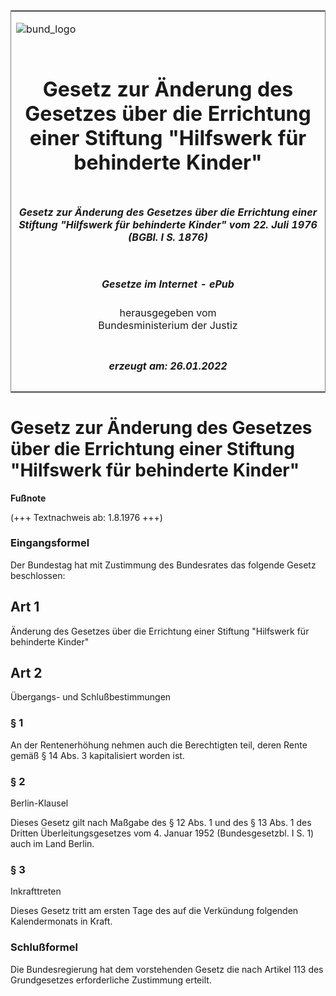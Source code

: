 <span id="DECKBLATT.html"></span>

<table border="0" frame="border" width="100%">

<tr valign="top">

<td align="left">

![bund\_logo](BfJ_2021_Web_de_de.gif)

</td>

<td align="right">

 

</td>

</tr>

<tr align="center" valign="middle">

<td colspan="2">

# Gesetz zur Änderung des Gesetzes über die Errichtung einer Stiftung "Hilfswerk für behinderte Kinder"

</td>

</tr>

<tr align="center" valign="middle">

<td colspan="2">

##### Gesetz zur Änderung des Gesetzes über die Errichtung einer Stiftung "Hilfswerk für behinderte Kinder" vom 22. Juli 1976 (BGBl. I S. 1876)

</td>

</tr>

<tr align="center" valign="middle">

<td colspan="2">

  
  

##### Gesetze im Internet - ePub  
  
herausgegeben vom  
Bundesministerium der Justiz

</td>

</tr>

<tr align="center" valign="bottom">

<td colspan="2">

  
  

##### erzeugt am: 26.01.2022

</td>

</tr>

</table>

<span id="BJNR018769976.html"></span>

# Gesetz zur Änderung des Gesetzes über die Errichtung einer Stiftung "Hilfswerk für behinderte Kinder"

<div>

  
**Fußnote**

<div class="jnhtml">

<div>

<div class="jurAbsatz">

(+++ Textnachweis ab: 1.8.1976 +++)

</div>

</div>

</div>

</div>

<span id="BJNR018769976BJNE000300325.html"></span>

### Eingangsformel  

<div>

<div class="jnhtml">

<div>

<div class="jurAbsatz">

Der Bundestag hat mit Zustimmung des Bundesrates das folgende Gesetz
beschlossen:

</div>

</div>

</div>

</div>

<span id="BJNR018769976BJNG000100325.html"></span>

## Art 1  
Änderung des Gesetzes über die Errichtung einer Stiftung "Hilfswerk für behinderte Kinder"

<span id="BJNR018769976BJNG000200325.html"></span>

## Art 2  
Übergangs- und Schlußbestimmungen

<span id="BJNR018769976BJNE000400325.html"></span>

### § 1  

<div>

<div class="jnhtml">

<div>

<div class="jurAbsatz">

An der Rentenerhöhung nehmen auch die Berechtigten teil, deren Rente
gemäß § 14 Abs. 3 kapitalisiert worden ist.

</div>

</div>

</div>

</div>

<span id="BJNR018769976BJNE000500325.html"></span>

### § 2  
Berlin-Klausel

<div>

<div class="jnhtml">

<div>

<div class="jurAbsatz">

Dieses Gesetz gilt nach Maßgabe des § 12 Abs. 1 und des § 13 Abs. 1 des
Dritten Überleitungsgesetzes vom 4. Januar 1952 (Bundesgesetzbl. I S. 1)
auch im Land Berlin.

</div>

</div>

</div>

</div>

<span id="BJNR018769976BJNE000600325.html"></span>

### § 3  
Inkrafttreten

<div>

<div class="jnhtml">

<div>

<div class="jurAbsatz">

Dieses Gesetz tritt am ersten Tage des auf die Verkündung folgenden
Kalendermonats in Kraft.

</div>

</div>

</div>

</div>

<span id="BJNR018769976BJNE000700325.html"></span>

### Schlußformel  

<div>

<div class="jnhtml">

<div>

<div class="jurAbsatz">

Die Bundesregierung hat dem vorstehenden Gesetz die nach Artikel 113 des
Grundgesetzes erforderliche Zustimmung erteilt.

</div>

</div>

</div>

</div>
